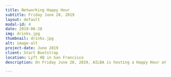```yaml
---
title: Networking Happy Hour
subtitle: Friday June 28, 2019
layout: default
modal-id: 4
date: 2019-06-28
img: drinks.jpg
thumbnail: drinks.jpg
alt: image-alt
project-date: June 2019
client: Start Bootstrap
location: Lyft HQ in San Francisco
description: On Friday June 28, 2019, AILBA is hosting a Happy Hour at Lyft's HQ in San Francisco. Our AILBA Happy Hour will be a casual get together to meet international lawyers in the Bay Area and learn about our organization. Wine and snacks will be provided.

---
```

